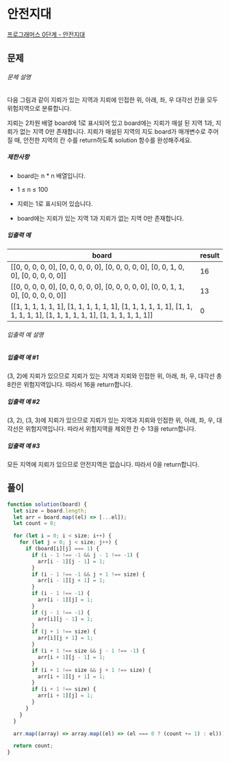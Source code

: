 # 안전지대

[프로그래머스 0단계 - 안전지대](https://school.programmers.co.kr/learn/courses/30/lessons/120866)

## 문제

###### 문제 설명

다음 그림과 같이 지뢰가 있는 지역과 지뢰에 인접한 위, 아래, 좌, 우 대각선 칸을 모두 위험지역으로 분류합니다.

지뢰는 2차원 배열 board에 1로 표시되어 있고 board에는 지뢰가 매설 된 지역 1과, 지뢰가 없는 지역 0만 존재합니다.
지뢰가 매설된 지역의 지도 board가 매개변수로 주어질 때, 안전한 지역의 칸 수를 return하도록 solution 함수를 완성해주세요.

##### 제한사항

- board는 n \* n 배열입니다.

- 1 ≤ n ≤ 100

- 지뢰는 1로 표시되어 있습니다.

- board에는 지뢰가 있는 지역 1과 지뢰가 없는 지역 0만 존재합니다.

##### 입출력 예

| board                                                                                                                    | result |
| ------------------------------------------------------------------------------------------------------------------------ | ------ |
| [[0, 0, 0, 0, 0], [0, 0, 0, 0, 0], [0, 0, 0, 0, 0], [0, 0, 1, 0, 0], [0, 0, 0, 0, 0]]                                    | 16     |
| [[0, 0, 0, 0, 0], [0, 0, 0, 0, 0], [0, 0, 0, 0, 0], [0, 0, 1, 1, 0], [0, 0, 0, 0, 0]]                                    | 13     |
| [[1, 1, 1, 1, 1, 1], [1, 1, 1, 1, 1, 1], [1, 1, 1, 1, 1, 1], [1, 1, 1, 1, 1, 1], [1, 1, 1, 1, 1, 1], [1, 1, 1, 1, 1, 1]] | 0      |

###### 입출력 예 설명

##### 입출력 예 #1

(3, 2)에 지뢰가 있으므로 지뢰가 있는 지역과 지뢰와 인접한 위, 아래, 좌, 우, 대각선 총 8칸은 위험지역입니다. 따라서 16을 return합니다.

##### 입출력 예 #2

(3, 2), (3, 3)에 지뢰가 있으므로 지뢰가 있는 지역과 지뢰와 인접한 위, 아래, 좌, 우, 대각선은 위험지역입니다. 따라서 위험지역을 제외한 칸 수 13을 return합니다.

##### 입출력 예 #3

모든 지역에 지뢰가 있으므로 안전지역은 없습니다. 따라서 0을 return합니다.

## 풀이

```javascript
function solution(board) {
  let size = board.length;
  let arr = board.map((el) => [...el]);
  let count = 0;

  for (let i = 0; i < size; i++) {
    for (let j = 0; j < size; j++) {
      if (board[i][j] === 1) {
        if (i - 1 !== -1 && j - 1 !== -1) {
          arr[i - 1][j - 1] = 1;
        }
        if (i - 1 !== -1 && j + 1 !== size) {
          arr[i - 1][j + 1] = 1;
        }
        if (i - 1 !== -1) {
          arr[i - 1][j] = 1;
        }
        if (j - 1 !== -1) {
          arr[i][j - 1] = 1;
        }
        if (j + 1 !== size) {
          arr[i][j + 1] = 1;
        }
        if (i + 1 !== size && j - 1 !== -1) {
          arr[i + 1][j - 1] = 1;
        }
        if (i + 1 !== size && j + 1 !== size) {
          arr[i + 1][j + 1] = 1;
        }
        if (i + 1 !== size) {
          arr[i + 1][j] = 1;
        }
      }
    }
  }

  arr.map((array) => array.map((el) => (el === 0 ? (count += 1) : el)));

  return count;
}
```
